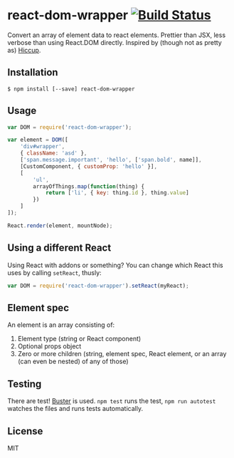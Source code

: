 # react-dom-wrapper [![Build Status](https://travis-ci.org/arnemart/react-dom-wrapper.svg?branch=master)](https://travis-ci.org/arnemart/react-dom-wrapper)

Convert an array of element data to react elements. Prettier than JSX, less verbose than using React.DOM directly. Inspired by (though not as pretty as) [Hiccup](https://github.com/weavejester/hiccup).

Installation
------------

```
$ npm install [--save] react-dom-wrapper
```

Usage
-----

```javascript
var DOM = require('react-dom-wrapper');

var element = DOM([
    'div#wrapper',
    { className: 'asd' },
    ['span.message.important', 'hello', ['span.bold', name]],
    [CustomComponent, { customProp: 'hello' }],
    [
        'ul',
        arrayOfThings.map(function(thing) {
            return ['li', { key: thing.id }, thing.value]
        })
    ]
]);

React.render(element, mountNode);
```

Using a different React
-----------------------

Using React with addons or something? You can change which React this uses by calling `setReact`, thusly:

```javascript
var DOM = require('react-dom-wrapper').setReact(myReact);
```

Element spec
------------

An element is an array consisting of:

1. Element type (string or React component)
2. Optional props object
3. Zero or more children (string, element spec, React element, or an array (can even be nested) of any of those)

Testing
-------

There are test! [Buster](http://busterjs.org) is used. `npm test` runs the test, `npm run autotest` watches the files and runs tests automatically.

License
-------

MIT
